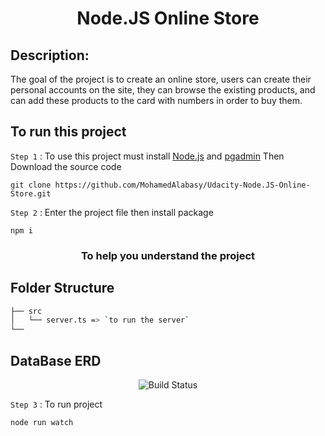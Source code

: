 <h1 align="center">Node.JS Online Store</h1>

## Description:

The goal of the project is to create an online store, users can create their personal accounts on the site, they can browse the existing products, and can add these products to the card with numbers in order to buy them.

## To run this project

`Step 1` : To use this project must install [Node.js](https://nodejs.org/en/) and [pgadmin](https://www.pgadmin.org/download/) Then Download the source code

```
git clone https://github.com/MohamedAlabasy/Udacity-Node.JS-Online-Store.git
```

`Step 2` : Enter the project file then install package

```
npm i
```

<h3 align="center">To help you understand the project</h3>

## Folder Structure

```bash
├── src
│   └── server.ts => `to run the server`
└──
```

## DataBase ERD
<p align="center">
   <img src="https://user-images.githubusercontent.com/93389016/178996031-d68bae34-77d9-42d4-ac79-6f2f27cf59ef.jpg" alt="Build Status">
</p>

`Step 3` : To run project

```
node run watch
```
